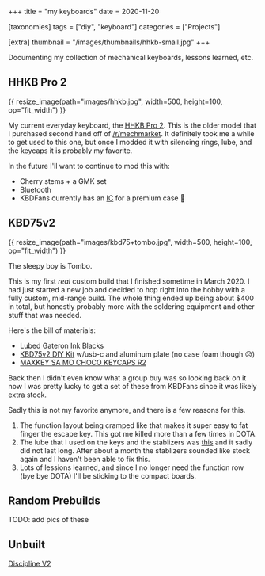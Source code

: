 +++
title = "my keyboards"
date = 2020-11-20

[taxonomies]
tags = ["diy", "keyboard"]
categories = ["Projects"]

[extra]
thumbnail = "/images/thumbnails/hhkb-small.jpg"
+++

Documenting my collection of mechanical keyboards, lessons learned, etc.
<!-- more -->

## HHKB Pro 2

{{ resize_image(path="images/hhkb.jpg", width=500, height=100, op="fit_width") }}

My current everyday keyboard, the [HHKB Pro 2](https://www.hhkeyboard.com/uk/products/pro2/). This is the older model that I purchased second hand off of [/r/mechmarket](https://www.reddit.com/r/mechmarket/). It definitely took me a while to get used to this one, but once I modded it with silencing rings, lube, and the keycaps it is probably my favorite. 

In the future I'll want to continue to mod this with:
* Cherry stems + a GMK set
* Bluetooth
* KBDFans currently has an [IC](https://kbdfans.com/products/ic-hello-v1-keyboard-case?_pos=24&_sid=d58e216e6&_ss=r) for a premium case 👀

## KBD75v2

{{ resize_image(path="images/kbd75+tombo.jpg", width=500, height=100, op="fit_width") }}

The sleepy boy is Tombo. 

This is my first *real* custom build that I finished sometime in March 2020. I had just started a new job and decided to hop right into the hobby with a fully custom, mid-range build. The whole thing ended up being about $400 in total, but honestly probably more with the soldering equipment and other stuff that was needed. 

Here's the bill of materials:
* Lubed Gateron Ink Blacks
* [KBD75v2 DIY Kit](https://kbdfans.com/products/kbd75v2-custom-keyboard-diy-kit?_pos=8&_sid=6745977fa&_ss=r) w/usb-c and aluminum plate (no case foam though 😥)
* [MAXKEY SA MO CHOCO KEYCAPS R2](https://geekhack.org/index.php?topic=102814.0)

Back then I didn't even know what a group buy was so looking back on it now I was pretty lucky to get a set of these from KBDFans since it was likely extra stock. 

Sadly this is not my favorite anymore, and there is a few reasons for this. 
1)  The function layout being cramped like that makes it super easy to fat finger the escape key. This got me killed more than a few times in DOTA.
2)  The lube that I used on the keys and the stablizers was [this](https://www.amazon.com/gp/product/B002L5UL92/ref=ppx_yo_dt_b_asin_title_o09_s00?ie=UTF8&psc=1) and it sadly did not last long. After about a month the stablizers sounded like stock again and I haven't been able to fix this.
3)  Lots of lessions learned, and since I no longer need the function row (bye bye DOTA) I'll be sticking to the compact boards. 

## Random Prebuilds
TODO: add pics of these
## Unbuilt
[Discipline V2](https://www.cftkb.com/shop/discipline)
